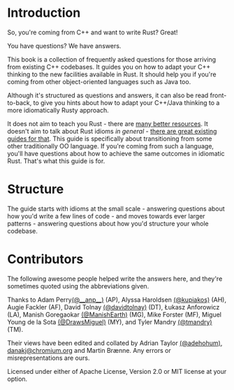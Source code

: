 # Introduction

So, you're coming from C++ and want to write Rust? Great!

You have questions? We have answers.

This book is a collection of frequently asked questions for those arriving from existing C++ codebases. It guides you on how to adapt your C++ thinking to the new facilities available in Rust. It should help you if you're coming from other object-oriented languages such as Java too.

Although it's structured as questions and answers, it can also be read front-to-back, to give you hints about how to adapt your C++/Java thinking to a more idiomatically Rusty approach.

It does not aim to teach you Rust - there are [many better resources](https://www.rust-lang.org/learn). It doesn't aim to talk about Rust idioms _in general_ - [there are great existing guides for that](https://rust-unofficial.github.io/patterns/idioms/index.html). This guide is specifically about transitioning from some other traditionally OO language. If you're coming from such a language, you'll have questions about how to achieve the same outcomes in idiomatic Rust. That's what this guide is for.

# Structure

The guide starts with idioms at the small scale - answering questions about how you'd write a few lines of code - and moves towards ever larger patterns - answering questions about how you'd structure your whole codebase.

# Contributors

The following awesome people helped write the answers here, and they're sometimes quoted using the abbreviations given.

Thanks to Adam Perry[(@\_\_anp\_\_)](https://twitter.com/__anp__) (AP), Alyssa Haroldsen [(@kupiakos)](https://twitter.com/kupiakos) (AH), Augie Fackler (AF), David Tolnay [(@davidtolnay)](https://twitter.com/davidtolnay) (DT), Łukasz Anforowicz (LA), Manish Goregaokar [(@ManishEarth)](https://twitter.com/ManishEarth) (MG), Mike Forster (MF), Miguel Young de la Sota [(@DrawsMiguel)](https://twitter.com/DrawsMiguel) (MY), and Tyler Mandry [(@tmandry)](https://twitter.com/tmandry) (TM).

Their views have been edited and collated by Adrian Taylor [(@adehohum)](https://twitter.com/adehohum), [danakj@chromium.org](mailto:danakj@chromium.org) and Martin Brænne. Any errors or misrepresentations are ours.

Licensed under either of Apache License, Version 2.0 or MIT license at your option.
